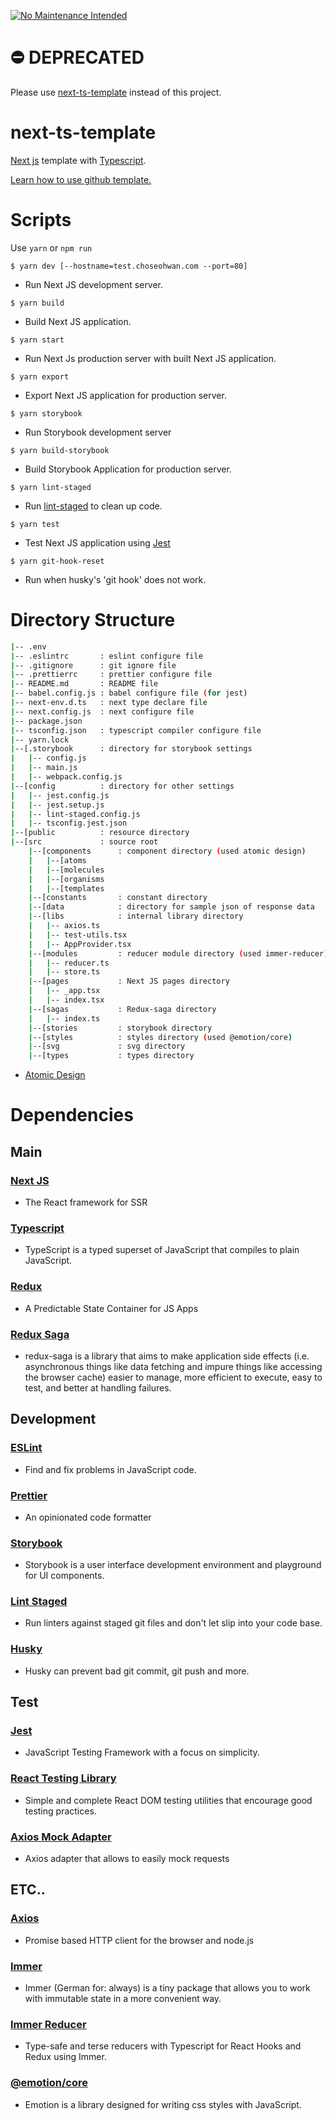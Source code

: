 [![No Maintenance Intended](http://unmaintained.tech/badge.svg)](http://unmaintained.tech/)

# ⛔️ DEPRECATED

Please use [next-ts-template](https://github.com/ChoSeoHwan/next-ts-template) instead of this project.

# next-ts-template

[Next js](https://nextjs.org/) template with [Typescript](https://www.typescriptlang.org/).

[Learn how to use github template.](https://help.github.com/en/github/creating-cloning-and-archiving-repositories/creating-a-repository-from-a-template)

# Scripts

Use `yarn` or `npm run`

```
$ yarn dev [--hostname=test.choseohwan.com --port=80]
```

-   Run Next JS development server.

```
$ yarn build
```

-   Build Next JS application.

```
$ yarn start
```

-   Run Next Js production server with built Next JS application.

```
$ yarn export
```

-   Export Next JS application for production server.

```
$ yarn storybook
```

-   Run Storybook development server

```
$ yarn build-storybook
```

-   Build Storybook Application for production server.

```
$ yarn lint-staged
```

-   Run [lint-staged](https://www.npmjs.com/package/lint-staged) to clean up code.

```
$ yarn test
```

-   Test Next JS application using [Jest](https://jestjs.io/)

```
$ yarn git-hook-reset
```

-   Run when husky's 'git hook' does not work.

# Directory Structure

```bash
|-- .env
|-- .eslintrc       : eslint configure file
|-- .gitignore      : git ignore file
|-- .prettierrc     : prettier configure file
|-- README.md       : README file
|-- babel.config.js : babel configure file (for jest)
|-- next-env.d.ts   : next type declare file
|-- next.config.js  : next configure file
|-- package.json
|-- tsconfig.json   : typescript compiler configure file
|-- yarn.lock
|--[.storybook      : directory for storybook settings
|   |-- config.js
|   |-- main.js
|   |-- webpack.config.js
|--[config          : directory for other settings
|   |-- jest.config.js
|   |-- jest.setup.js
|   |-- lint-staged.config.js
|   |-- tsconfig.jest.json
|--[public          : resource directory
|--[src             : source root
    |--[components      : component directory (used atomic design)
    |   |--[atoms
    |   |--[molecules
    |   |--[organisms
    |   |--[templates
    |--[constants       : constant directory
    |--[data            : directory for sample json of response data
    |--[libs            : internal library directory
    |   |-- axios.ts
    |   |-- test-utils.tsx
    |   |-- AppProvider.tsx
    |--[modules         : reducer module directory (used immer-reducer)
    |   |-- reducer.ts
    |   |-- store.ts
    |--[pages           : Next JS pages directory
    |   |-- _app.tsx
    |   |-- index.tsx
    |--[sagas           : Redux-saga directory
    |   |-- index.ts
    |--[stories         : storybook directory
    |--[styles          : styles directory (used @emotion/core)
    |--[svg             : svg directory
    |--[types           : types directory
```

-   [Atomic Design](https://bradfrost.com/blog/post/atomic-web-design/)

# Dependencies

## Main

### [Next JS](https://nextjs.org/)

-   The React framework for SSR

### [Typescript](https://www.typescriptlang.org/)

-   TypeScript is a typed superset of JavaScript that compiles to plain JavaScript.

### [Redux](https://redux.js.org/)

-   A Predictable State Container for JS Apps

### [Redux Saga](https://redux-saga.js.org/)

-   redux-saga is a library that aims to make application side effects (i.e. asynchronous things like data fetching and impure things like accessing the browser cache) easier to manage, more efficient to execute, easy to test, and better at handling failures.

## Development

### [ESLint](https://eslint.org/)

-   Find and fix problems in JavaScript code.

### [Prettier](https://prettier.io/)

-   An opinionated code formatter

### [Storybook](https://storybook.js.org/)

-   Storybook is a user interface development environment and playground for UI components.

### [Lint Staged](https://www.npmjs.com/package/lint-staged)

-   Run linters against staged git files and don't let slip into your code base.

### [Husky](https://www.npmjs.com/package/husky)

-   Husky can prevent bad git commit, git push and more.

## Test

### [Jest](https://jestjs.io/)

-   JavaScript Testing Framework with a focus on simplicity.

### [React Testing Library](https://github.com/testing-library/react-testing-library)

-   Simple and complete React DOM testing utilities that encourage good testing practices.

### [Axios Mock Adapter](https://www.npmjs.com/package/axios-mock-adapter)

-   Axios adapter that allows to easily mock requests

## ETC..

### [Axios](https://github.com/axios/axios)

-   Promise based HTTP client for the browser and node.js

### [Immer](https://immerjs.github.io/immer/docs/introduction)

-   Immer (German for: always) is a tiny package that allows you to work with immutable state in a more convenient way.

### [Immer Reducer](https://www.npmjs.com/package/immer-reducer)

-   Type-safe and terse reducers with Typescript for React Hooks and Redux using Immer.

### [@emotion/core](https://emotion.sh/docs/introduction)

-   Emotion is a library designed for writing css styles with JavaScript.
